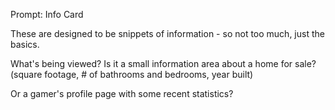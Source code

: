 Prompt: Info Card

These are designed to be snippets of information - so not too much, just the basics.

What's being viewed? Is it a small information area about a home for sale? (square footage, # of bathrooms and bedrooms, year built)

Or a gamer's profile page with some recent statistics?
